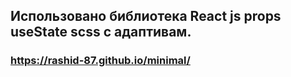 ## Использовано библиотека React js props useState scss с адаптивам.
### https://rashid-87.github.io/minimal/
